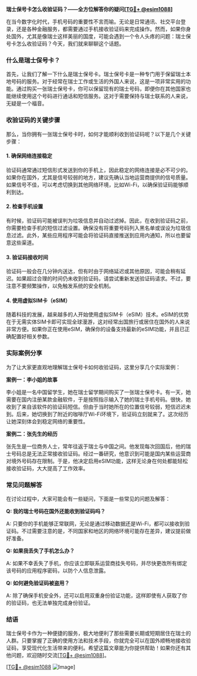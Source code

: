 **瑞士保号卡怎么收验证码？——全方位解答你的疑问[[TG💪+ @esim1088](https://t.me/s/esim1088)]**

在当今数字化时代，手机号码的重要性不言而喻。无论是日常通讯、社交平台登录，还是各种金融服务，都需要通过手机接收验证码来完成操作。然而，如果你身处国外，尤其是像瑞士这样美丽的国度，可能会遇到一个令人头疼的问题：瑞士保号卡怎么收验证码？今天，我们就来聊聊这个话题。

### 什么是瑞士保号卡？

首先，让我们了解一下什么是瑞士保号卡。瑞士保号卡是一种专门用于保留瑞士本地号码的服务。对于经常在瑞士工作或生活的外国人来说，这是一项非常实用的功能。通过购买一张瑞士保号卡，你可以保留现有的瑞士号码，即便你在其他国家也能继续使用这个号码进行通话和短信服务。这对于需要保持与瑞士联系的人来说，无疑是一个福音。

### 收验证码的关键步骤

那么，当你拥有一张瑞士保号卡时，如何才能顺利收到验证码呢？以下是几个关键步骤：

#### 1. 确保网络连接稳定

验证码通常通过短信形式发送到你的手机上，因此稳定的网络连接是必不可少的。如果你在国外，尤其是信号较弱的地方，建议先确认当地运营商提供的信号质量。如果信号不佳，可以考虑切换到其他网络环境，比如Wi-Fi，以确保验证码能够顺利到达。

#### 2. 检查手机设置

有时候，验证码可能被误判为垃圾信息并自动过滤掉。因此，在收到验证码之前，你需要检查手机的短信过滤设置。确保没有将重要号码列入黑名单或误设为垃圾信息过滤。此外，某些应用程序可能会将验证码直接推送到应用内通知，所以也要留意这些渠道。

#### 3. 验证码接收时间

验证码一般会在几分钟内送达，但有时由于网络延迟或其他原因，可能会稍有延迟。如果超过合理的时间仍未收到验证码，请尝试重新发送验证码请求。不过，要注意不要频繁操作，以免触发系统的安全机制。

#### 4. 使用虚拟SIM卡（eSIM）

随着科技的发展，越来越多的人开始使用虚拟SIM卡（eSIM）技术。eSIM的优势在于无需实体SIM卡即可实现全球漫游，这对经常出国旅行或居住在国外的人来说非常方便。如果你正在使用eSIM，确保你的设备支持最新的eSIM功能，并且已正确配置好相关参数。

### 实际案例分享

为了让大家更直观地理解瑞士保号卡如何收验证码，这里分享几个实际案例：

**案例一：李小姐的故事**

李小姐是一名中国留学生，她在瑞士留学期间购买了一张瑞士保号卡。有一天，她需要在国内注册某款金融软件，于是按照指示输入了她的瑞士手机号码。很快，她收到了来自该软件的验证码短信。但由于当时她所在的位置信号较弱，短信迟迟未到。后来，她切换到了附近的咖啡厅Wi-Fi环境下，验证码立刻就来了。这次经历让她深刻体会到稳定网络的重要性。

**案例二：张先生的经历**

张先生是一位商务人士，常年往返于瑞士与中国之间。他发现每次回国后，他的瑞士号码总是无法正常接收验证码。经过一番研究，他意识到可能是国内某些运营商对境外号码存在限制。于是，他决定启用eSIM功能，这样无论身在何处都能轻松接收验证码，大大提高了工作效率。

### 常见问题解答

在讨论过程中，大家可能会有一些疑问，下面是一些常见的问题及解答：

**Q: 我的瑞士号码在国外还能收到验证码吗？**

A: 只要你的手机能够正常联网，无论是通过移动数据还是Wi-Fi，都可以接收到验证码。不过需要注意的是，不同国家和地区的网络环境可能存在差异，建议提前做好准备。

**Q: 如果我丢失了手机怎么办？**

A: 如果不幸丢失了手机，你应该立即联系运营商挂失号码，并尽快更改所有绑定该号码的应用程序密码，以防个人信息泄露。

**Q: 如何避免验证码被盗用？**

A: 除了确保手机安全外，还可以启用双重身份验证功能，这样即使有人获取了你的验证码，也无法单独完成身份验证。

### 结语

瑞士保号卡作为一种便捷的服务，极大地便利了那些需要长期或短期居住在瑞士的人群。只要掌握了正确的使用方法和技术手段，你就完全可以在国外顺畅地接收验证码，享受现代化生活带来的便利。希望这篇文章能为你提供帮助！如果你还有其他问题，欢迎随时交流[[TG💪+ @esim1088](https://t.me/s/esim1088)]。

[[TG💪+ @esim1088](https://t.me/s/esim1088) ![Image](https://i.postimg.cc/4NQfJmqS/Snipaste-2025-05-13-00-14-12.png)]